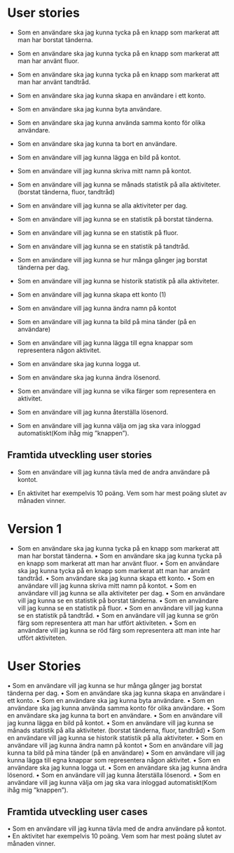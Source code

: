 # User stories

-   Som en användare ska jag kunna tycka på en knapp som markerat att man har borstat tänderna.
    
-   Som en användare ska jag kunna tycka på en knapp som markerat att man har använt fluor.
    
-   Som en användare ska jag kunna tycka på en knapp som markerat att man har använt tandtråd.
    
-   Som en användare ska jag kunna skapa en användare i ett konto.
    
-   Som en användare ska jag kunna byta användare.
    
-   Som en användare ska jag kunna använda samma konto för olika användare.
    
-   Som en användare ska jag kunna ta bort en användare.
    
-   Som en användare vill jag kunna lägga en bild på kontot.
    
-   Som en användare vill jag kunna skriva mitt namn på kontot.
    
-   Som en användare vill jag kunna se månads statistik på alla aktiviteter. (borstat tänderna, fluor, tandtråd)
    
-   Som en användare vill jag kunna se alla aktiviteter per dag.
    
-   Som en användare vill jag kunna se en statistik på borstat tänderna.
    
-   Som en användare vill jag kunna se en statistik på fluor.
    
-   Som en användare vill jag kunna se en statistik på tandtråd.
    
-   Som en användare vill jag kunna se hur många gånger jag borstat tänderna per dag.
    
-   Som en användare vill jag kunna se historik statistik på alla aktiviteter.
    
-   Som en användare vill jag kunna skapa ett konto (1)
    
-   Som en användare vill jag kunna ändra namn på kontot
    
-   Som en användare vill jag kunna ta bild på mina tänder (på en användare)
    
-   Som en användare vill jag kunna lägga till egna knappar som representera någon aktivitet.
    
-   Som en användare ska jag kunna logga ut.
    
-   Som en användare ska jag kunna ändra lösenord.
    
-   Som en användare vill jag kunna se vilka färger som representera en aktivitet.
    
-   Som en användare vill jag kunna återställa lösenord.
    
-   Som en användare vill jag kunna välja om jag ska vara inloggad automatiskt(Kom ihåg mig ”knappen”).

## Framtida utveckling user stories

-   Som en användare vill jag kunna tävla med de andra användare på kontot.
    
-   En aktivitet har exempelvis 10 poäng. Vem som har mest poäng slutet av månaden vinner.

# Version 1

-   Som en användare ska jag kunna tycka på en knapp som markerat att man har borstat tänderna.
•	Som en användare ska jag kunna tycka på en knapp som markerat att man har använt fluor.
•	Som en användare ska jag kunna tycka på en knapp som markerat att man har använt tandtråd.
•	Som användare ska jag kunna skapa ett konto.
•	Som en användare vill jag kunna skriva mitt namn på kontot.
•	Som en användare vill jag kunna se alla aktiviteter per dag. 
•	Som en användare vill jag kunna se en statistik på borstat tänderna.
•	Som en användare vill jag kunna se en statistik på fluor.
•	Som en användare vill jag kunna se en statistik på tandtråd.
•	Som en användare vill jag kunna se grön färg som representera att man har utfört aktiviteten.
•	Som en användare vill jag kunna se röd färg som representera att man inte har utfört aktiviteten.
# User Stories
•	Som en användare vill jag kunna se hur många gånger jag borstat tänderna per dag.
•	Som en användare ska jag kunna skapa en användare i ett konto. 
•	Som en användare ska jag kunna byta användare.
•	Som en användare ska jag kunna använda samma konto för olika användare. 
•	Som en användare ska jag kunna ta bort en användare.
•	Som en användare vill jag kunna lägga en bild på kontot.
•	Som en användare vill jag kunna se månads statistik på alla aktiviteter. (borstat tänderna, fluor, tandtråd)
•	Som en användare vill jag kunna se historik statistik på alla aktiviteter.
•	Som en användare vill jag kunna ändra namn på kontot
•	Som en användare vill jag kunna ta bild på mina tänder (på en användare) 
•	Som en användare vill jag kunna lägga till egna knappar som representera någon aktivitet.
•	Som en användare ska jag kunna logga ut.
•	Som en användare ska jag kunna ändra lösenord.
•	Som en användare vill jag kunna återställa lösenord.
•	Som en användare vill jag kunna välja om jag ska vara inloggad automatiskt(Kom ihåg mig ”knappen”). 
## Framtida utveckling user cases
•	Som en användare vill jag kunna tävla med de andra användare på kontot.
•	En aktivitet har exempelvis 10 poäng. Vem som har mest poäng slutet av månaden vinner. 


